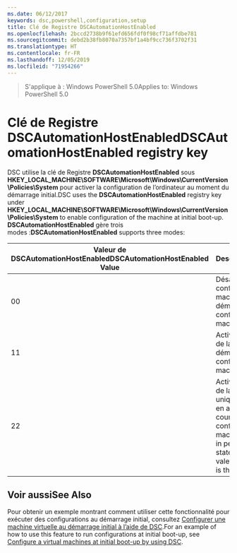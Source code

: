 ```yaml
---
ms.date: 06/12/2017
keywords: dsc,powershell,configuration,setup
title: Clé de Registre DSCAutomationHostEnabled
ms.openlocfilehash: 2bccd2738b9f61efd656fdf0f98cf71affdbe781
ms.sourcegitcommit: debd2b38fb8070a7357bf1a4bf9cc736f3702f31
ms.translationtype: HT
ms.contentlocale: fr-FR
ms.lasthandoff: 12/05/2019
ms.locfileid: "71954266"
---
```

><span data-ttu-id="19b52-103">S'applique à : Windows PowerShell 5.0</span><span class="sxs-lookup"><span data-stu-id="19b52-103">Applies to: Windows PowerShell 5.0</span></span>

# <a name="dscautomationhostenabled-registry-key"></a><span data-ttu-id="19b52-104">Clé de Registre DSCAutomationHostEnabled</span><span class="sxs-lookup"><span data-stu-id="19b52-104">DSCAutomationHostEnabled registry key</span></span>

<span data-ttu-id="19b52-105">DSC utilise la clé de Registre **DSCAutomationHostEnabled** sous **HKEY_LOCAL_MACHINE\SOFTWARE\Microsoft\Windows\CurrentVersion\Policies\System** pour activer la configuration de l’ordinateur au moment du démarrage initial.</span><span class="sxs-lookup"><span data-stu-id="19b52-105">DSC uses the **DSCAutomationHostEnabled** registry key under **HKEY_LOCAL_MACHINE\SOFTWARE\Microsoft\Windows\CurrentVersion\Policies\System** to enable configuration of the machine at initial boot-up.</span></span>
<span data-ttu-id="19b52-106">**DSCAutomationHostEnabled** gère trois modes :</span><span class="sxs-lookup"><span data-stu-id="19b52-106">**DSCAutomationHostEnabled** supports three modes:</span></span>

|  <span data-ttu-id="19b52-107">Valeur de DSCAutomationHostEnabled</span><span class="sxs-lookup"><span data-stu-id="19b52-107">DSCAutomationHostEnabled Value</span></span>  |  <span data-ttu-id="19b52-108">Description</span><span class="sxs-lookup"><span data-stu-id="19b52-108">Description</span></span>   |
|---|---|
<span data-ttu-id="19b52-109">0</span><span class="sxs-lookup"><span data-stu-id="19b52-109">0</span></span> | <span data-ttu-id="19b52-110">Désactive la configuration de la machine au démarrage.</span><span class="sxs-lookup"><span data-stu-id="19b52-110">Disable configuring the machine at boot-up.</span></span> |
<span data-ttu-id="19b52-111">1</span><span class="sxs-lookup"><span data-stu-id="19b52-111">1</span></span> | <span data-ttu-id="19b52-112">Active la configuration de la machine au démarrage.</span><span class="sxs-lookup"><span data-stu-id="19b52-112">Enable configuring the machine at boot-up.</span></span> |
<span data-ttu-id="19b52-113">2</span><span class="sxs-lookup"><span data-stu-id="19b52-113">2</span></span> | <span data-ttu-id="19b52-114">Active la configuration de la machine uniquement si DSC est en attente ou en cours.</span><span class="sxs-lookup"><span data-stu-id="19b52-114">Enable configuring the machine only if DSC is in pending or current state.</span></span> <span data-ttu-id="19b52-115">Il s'agit de la valeur par défaut.</span><span class="sxs-lookup"><span data-stu-id="19b52-115">This is the default value.</span></span> |

## <a name="see-also"></a><span data-ttu-id="19b52-116">Voir aussi</span><span class="sxs-lookup"><span data-stu-id="19b52-116">See Also</span></span>

<span data-ttu-id="19b52-117">Pour obtenir un exemple montrant comment utiliser cette fonctionnalité pour exécuter des configurations au démarrage initial, consultez [Configurer une machine virtuelle au démarrage initial à l’aide de DSC](bootstrapDsc.md).</span><span class="sxs-lookup"><span data-stu-id="19b52-117">For an example of how to use this feature to run configurations at initial boot-up, see [Configure a virtual machines at initial boot-up by using DSC](bootstrapDsc.md).</span></span>
